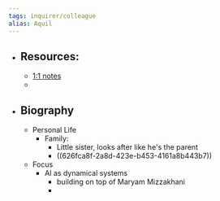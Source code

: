 ```yaml
---
tags: inquirer/colleague
alias: Aquil
---
```


- ## Resources:
	- [1:1 notes](https://docs.google.com/document/d/1ZDX0ejjnk02y-THwJCXtKrYKMihV7YnZt_YF3U1434Y/edit#)
	-
- ## Biography
	- Personal Life
		- Family:
			- Little sister, looks after like he's the parent
			- ((626fca8f-2a8d-423e-b453-4161a8b443b7))
	- Focus
		- AI as dynamical systems
			- building on top of Maryam Mizzakhani
			-